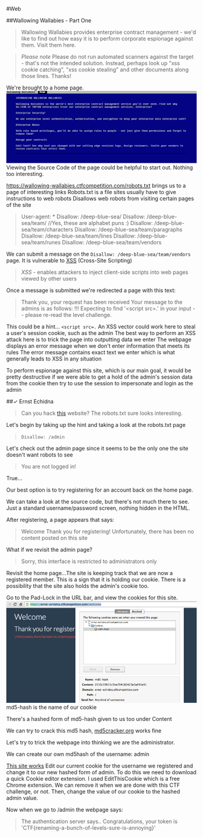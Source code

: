 #Web

##Wallowing Wallabies - Part One
>Wallowing Wallabies provides enterprise contract management - we'd like to find out how easy it is to perform corporate espionage against them. Visit them here.

>*Please note* Please do not run automated scanners against the target - that's not the intended solution. Instead, perhaps look up "xss cookie catching", "xss cookie stealing" and other documents along those lines. Thanks!

We're brought to a home page.
![](https://github.com/lsp7856/Google-CTF/blob/master/CTF1.png)
Viewing the Source Code of the page could be helpful to start out.
Nothing too interesting.

https://wallowing-wallabies.ctfcompetition.com/robots.txt
brings us to a page of interesting links
Robots.txt is a file sites usually have to give instructions to web robots
Disallows web robots from visiting certain pages of the site
>User-agent: *
Disallow: /deep-blue-sea/
Disallow: /deep-blue-sea/team/
//Yes, these are alphabet puns :)
Disallow: /deep-blue-sea/team/characters
Disallow: /deep-blue-sea/team/paragraphs
Disallow: /deep-blue-sea/team/lines
Disallow: /deep-blue-sea/team/runes
Disallow: /deep-blue-sea/team/vendors

We can submit a message on the `Disallow: /deep-blue-sea/team/vendors` page. It is vulnerable to [XSS](http://www.golemtechnologies.com/articles/prevent-xss "XSS") (Cross-Site Scripting)
><em>XSS</em> - enables attackers to inject client-side scripts into web pages viewed by other users

Once a message is submitted we're redirected a page with this text:
>Thank you, your request has been received
Your message to the admins is as follows:
!!! Expecting to find '<script src=.' in your input -- please re-read the level challenge.

This could be a hint... `<script src=.`
An XSS vector could work here to steal a user's session cookie, such as the admin
The best way to perform an XSS attack here is to trick the page into outputting data we enter
The webpage displays an error message when we don't enter information that meets its rules
The error message contains exact text we enter which is what generally leads to XSS in any situation

To perform espionage against this site, which is our main goal, it would be pretty destructive if we were able to get a hold of the admin's session data from the cookie then try to use the session to impersonate and login as the admin


##✓ Ernst Echidna
>Can you hack [this](http://ernst-echidna.ctfcompetition.com "this") website? The robots.txt sure looks interesting.

Let's begin by taking up the hint and taking a look at the robots.txt page
>`Disallow: /admin`

Let's check out the admin page since it seems to be the only one the site doesn't want robots to see
>You are not logged in!

True...

Our best option is to try registering for an account back on the home page.

We can take a look at the source code, but there's not much there to see. Just a standard username/password screen, nothing hidden in the HTML.

After registering, a page appears that says:
>Welcome
>Thank you for registering!
>Unfortunately, there has been no content posted on this site

What if we revisit the admin page?
>Sorry, this interface is restricted to administrators only

Revisit the home page...The site is keeping track that we are now a registered member. This is a sign that it is holding our cookie. There is a possibility that the site also holds the admin's cookie too.

Go to the Pad-Lock in the URL bar, and view the cookies for this site.
![](https://github.com/lsp7856/Google-CTF/blob/master/Screen%20Shot%202016-05-25%20at%201.45.50%20PM.png?raw=true)
md5-hash is the name of our cookie

There's a hashed form of md5-hash given to us too under Content

We can try to crack this md5 hash, [md5cracker.org](http://md5cracker.org) works fine

Let's try to trick the webpage into thinking we are the administrator.

We can create our own md5hash of the username: admin

[This site works](http://md5cracker.org/create-md5)
Edit our current cookie for the username we registered and change it to our new hashed form of admin.
To do this we need to download a quick Cookie editor extension. I used EditThisCookie which is a free Chrome extension. We can remove it when we are done with this CTF challenge, or not. Then, change the value of our cookie to the hashed admin value.

Now when we go to /admin the webpage says:
>The authentication server says..
>Congratulations, your token is 'CTF{renaming-a-bunch-of-levels-sure-is-annoying}'
